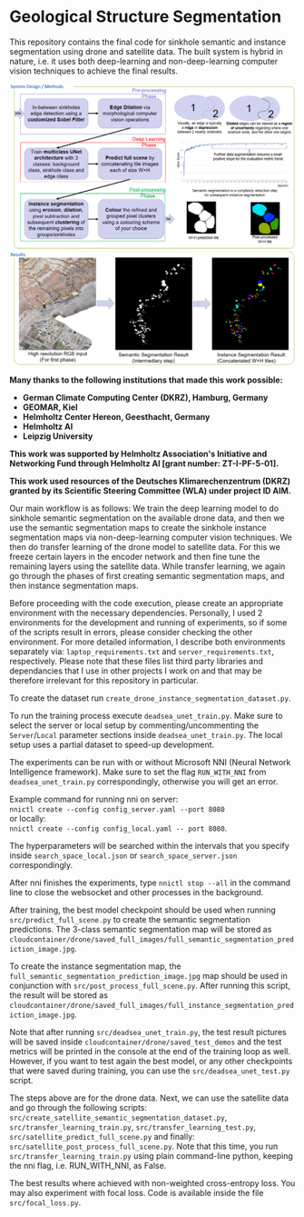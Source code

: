 # Geological Structure Segmentation

This repository contains the final code for sinkhole semantic and instance segmentation using drone and satellite data.
The built system is hybrid in nature, i.e. it uses both deep-learning and non-deep-learning computer vision techniques to achieve the final results.

![Screenshot](extra_material/SystemAndResults.png)

**Many thanks to the following institutions that made this work possible:**
- **German Climate Computing Center (DKRZ), Hamburg, Germany**
- **GEOMAR, Kiel**
- **Helmholtz Center Hereon, Geesthacht, Germany**
- **Helmholtz AI**
- **Leipzig University**

**This work was supported by Helmholtz Association's Initiative and Networking Fund through Helmholtz AI [grant number: ZT-I-PF-5-01].**

**This work used resources of the Deutsches Klimarechenzentrum (DKRZ) granted by its Scientific Steering Committee (WLA) under project ID AIM.**

Our main workflow is as follows: We train the deep learning model to do sinkhole semantic segmentation on the available drone data, and then we use the semantic segmentation maps to create the sinkhole instance segmentation maps via non-deep-learning computer vision techniques. We then do transfer learning of the drone model to satellite data. For this we freeze certain layers in the encoder network and then fine tune the remaining layers using the satellite data. While transfer learning, we again go through the phases of first creating semantic segmentation maps, and then instance segmentation maps.

Before proceeding with the code execution, please create an appropriate environment with the necessary dependencies. Personally, I used 2 environments for the development and running of experiments, so if some of the scripts result in errors, please consider checking the other environment. For more detailed information, I describe both environments separately via: `laptop_requirements.txt` and `server_requirements.txt`, respectively. Please note that these files list third party libraries and dependancies that I use in other projects I work on and that may be therefore irrelevant for this repository in particular.

To create the dataset run `create_drone_instance_segmentation_dataset.py`.

To run the training process execute `deadsea_unet_train.py`. Make sure to select the server or local setup by commenting/uncommenting the `Server`/`Local` parameter sections inside `deadsea_unet_train.py`. The local setup uses a partial dataset to speed-up development.

The experiments can be run with or without Microsoft NNI (Neural Network Intelligence framework). Make sure to set the flag `RUN_WITH_NNI` from `deadsea_unet_train.py` correspondingly, otherwise you will get an error.

Example command for running nni on server: <br/> `nnictl create --config config_server.yaml --port 8080` <br/> or locally:<br/> `nnictl create --config config_local.yaml -- port 8080`. 

The hyperparameters will be searched within the intervals that you specify inside `search_space_local.json` or `search_space_server.json` correspondingly.

After nni finishes the experiments, type `nnictl stop --all` in the command line to close the websocket and other processes in the background.

After training, the best model checkpoint should be used when running `src/predict_full_scene.py` to create the semantic segmentation predictions. The 3-class semantic segmentation map will be stored as `cloudcontainer/drone/saved_full_images/full_semantic_segmentation_prediction_image.jpg`.

To create the instance segmentation map, the `full_semantic_segmentation_prediction_image.jpg` map should be used in conjunction with `src/post_process_full_scene.py`. After running this script, the result will be stored as `cloudcontainer/drone/saved_full_images/full_instance_segmentation_prediction_image.jpg`.

Note that after running `src/deadsea_unet_train.py`, the test result pictures will be saved inside `cloudcontainer/drone/saved_test_demos` and the test metrics will be printed in the console at the end of the training loop as well. However, if you want to test again the best model, or any other checkpoints that were saved during training, you can use the `src/deadsea_unet_test.py` script.

The steps above are for the drone data. Next, we can use the satellite data and go through the following scripts: `src/create_satellite_semantic_segmentation_dataset.py`, `src/transfer_learning_train.py`, `src/transfer_learning_test.py`, `src/satellite_predict_full_scene.py` and finally: `src/satellite_post_process_full_scene.py`. Note that this time, you run `src/transfer_learning_train.py` using plain command-line python, keeping the nni flag, i.e. RUN_WITH_NNI, as False.

The best results where achieved with non-weighted cross-entropy loss. You may also experiment with focal loss. Code is available inside the file `src/focal_loss.py`.
